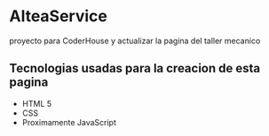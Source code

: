 <h1>AlteaService</h1>

<p>proyecto para CoderHouse y actualizar la pagina del taller mecanico</p>

<h2>Tecnologias usadas para la creacion de esta pagina</h2>

<ul>
<li>HTML 5</li>
<li>CSS</li>
<li>Proximamente JavaScript</li>
</ul>